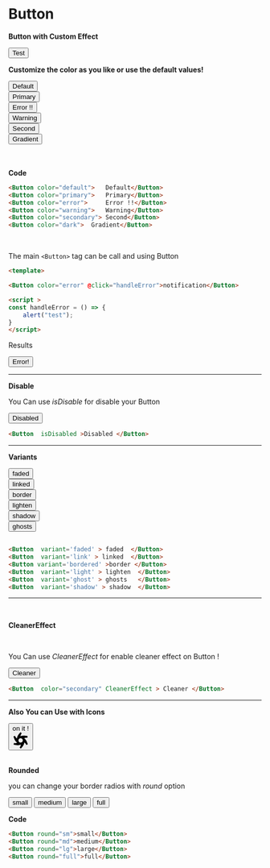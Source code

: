# Button

<script >

</script>

**Button with Custom Effect**

<div class="  p-6 rounded-lg shadow-inner  flex justify-center items-center ">
    <Button color="default">Test</Button>
</div>

**Customize the color as you like or use the default values!**
<Br/>

<div class="grid grid-cols-2 gap-4">
    <div class="  p-4 rounded-lg shadow-inner  flex justify-center items-center">
        <Button color="default"  cleaner>Default</Button>
    </div>
    <div class="  p-4 rounded-lg shadow-inner  flex justify-center items-center">
        <Button color="primary" >Primary</Button>
    </div>
    <div class="  p-4 rounded-lg shadow-inner  flex justify-center items-center">
        <Button color="error"> Error !!</Button>
    </div>
    <div class="  p-4 rounded-lg shadow-inner  flex justify-center items-center">
        <Button color="warning">Warning</Button>
    </div>
    <div class="  p-4 rounded-lg shadow-inner  flex justify-center items-center">
        <Button color="secondary">Second</Button>
    </div>
    <div class="  p-4 rounded-lg shadow-inner  flex justify-center items-center">
        <Button color="dark">Gradient</Button>
    </div>
</div>
<Br/>
<Br/>




**Code**

```md
<Button color="default">   Default</Button>
<Button color="primary">   Primary</Button>
<Button color="error">     Error !!</Button>
<Button color="warning">   Warning</Button>
<Button color="secondary"> Second</Button>
<Button color="dark">  Gradient</Button>


```
<br/>



The main `<Button>` tag can be call and using Button

```md
<template>

<Button color="error" @click="handleError">notification</Button>

<script >
const handleError = () => {
    alert("test");
}
</script>
```
Results

<div class='  p-4 rounded-lg shadow-inner  flex justify-center items-center'>
  <Button color="error" @click="handleError"> Error!</Button>
</div>

<script setup>
const handleError = () => {
  alert("Test notification triggered!");
}
</script>

-----------------
**Disable**

You Can use   *isDisable*  for disable your Button
<div class='  p-4 rounded-lg shadow-inner  flex justify-center items-center'>

<Button  isDisabled>Disabled </Button>


</div>

```md
<Button  isDisabled >Disabled </Button>
```
---



**Variants**

<div class="grid grid-cols-2 gap-4">
    <div class="  p-4 rounded-lg shadow-inner  flex justify-center items-center">
<Button  variant='faded' > faded  </Button>
 </div>
    <div class="  p-4 rounded-lg shadow-inner  flex justify-center items-center">
<Button  variant='link' > linked  </Button>

</div>
    <div class="  p-4 rounded-lg shadow-inner  flex justify-center items-center">
  <Button variant='bordered' > border</Button>


</div>
    <div class="  p-4 rounded-lg shadow-inner  flex justify-center items-center">
<Button  variant='light' > lighten  </Button>
 </div>
     <div class="  p-4 rounded-lg shadow-inner  flex justify-center items-center">
     <Button  variant='shadow' > shadow  </Button>

</div>
    <div class="  p-4 rounded-lg shadow-inner  flex justify-center items-center">
       <Button  variant='ghost' > ghosts  </Button>

 </div>

</div>



```md

<Button  variant='faded' > faded  </Button>
<Button  variant='link' > linked  </Button> 
<Button variant='bordered' >border </Button>
<Button  variant='light' > lighten  </Button>
<Button  variant='ghost' > ghosts   </Button>
<Button  variant='shadow' > shadow  </Button>

```


-----------------
<br/>

**CleanerEffect**

<br/>

You Can use   *CleanerEffect*  for enable  cleaner effect on Button !
<div class='  p-4 rounded-lg shadow-inner  flex justify-center items-center'>

<Button  color="secondary" CleanerEffect  >Cleaner </Button>


</div>

```md
<Button  color="secondary" CleanerEffect > Cleaner </Button>

```
---





**Also You can Use with Icons**
<div class='  p-4 rounded-lg shadow-inner   justify-center items-center flex flex-row'>
    <Button color="secondary" class="rounded-xl">
        <span>on it !</span>
        <div class="scale-75">
        <svg class="animate-spin" role="img" viewBox="0 0 24 24" xmlns="http://www.w3.org/2000/svg">
            <path d="M11.71 0C8.24 3.9 6.92 6 6.64 9.14c-.01-.01-.03-.01-.04-.02-1.28-.73-2.3-2.22-2.91-3.73l-2.23.87c1.64 4.95 2.81 7.13 5.39 8.94-.02.01-.03.02-.05.03-1.27.74-3.07.89-4.68.66l-.36 2.37c5.11 1.06 7.59 1.15 10.46-.19v.06c0 1.47-.77 3.09-1.78 4.38L12.3 24c3.46-3.89 4.78-5.99 5.06-9.13.02.01.03.01.05.02 1.27.73 2.29 2.21 2.9 3.73l2.23-.87c-1.64-4.95-2.8-7.14-5.39-8.95.02-.01.03-.02.05-.03 1.27-.74 3.07-.88 4.68-.65l.36-2.38c-5.1-1.06-7.58-1.14-10.44.19v-.06c0-1.47.77-3.09 1.78-4.38L11.71 0zm.19 8.82a3.181 3.181 0 0 1 3.28 3.07 3.181 3.181 0 0 1-3.07 3.28 3.181 3.181 0 0 1-3.28-3.07 3.181 3.181 0 0 1 3.07-3.28z"/>
</svg>
</div>
</Button>
</div>

<br/>

**Rounded** 
<br/>

 you can change your border radios  with *round* option
<div class='  p-4 rounded-lg shadow-inner   justify-center items-center flex flex-row'>

<Button round="sm" variant="bordered">small</Button>
<Button round="md" variant="bordered">medium</Button>
<Button round="lg" variant="bordered">large</Button>
<Button round="full" variant="bordered">full</Button>



</div>


**Code**

```md
<Button round="sm">small</Button>
<Button round="md">medium</Button>
<Button round="lg">large</Button>
<Button round="full">full</Button>

```
<br/>
